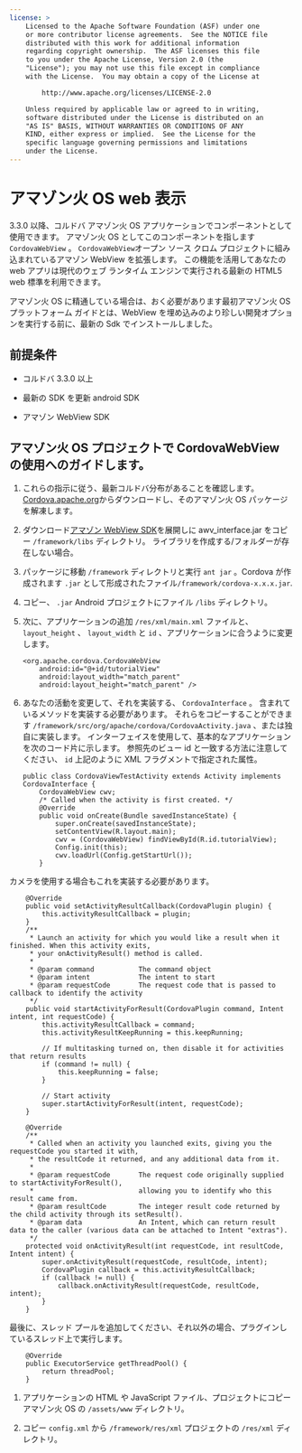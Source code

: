 ```yaml
---
license: >
    Licensed to the Apache Software Foundation (ASF) under one
    or more contributor license agreements.  See the NOTICE file
    distributed with this work for additional information
    regarding copyright ownership.  The ASF licenses this file
    to you under the Apache License, Version 2.0 (the
    "License"); you may not use this file except in compliance
    with the License.  You may obtain a copy of the License at

        http://www.apache.org/licenses/LICENSE-2.0

    Unless required by applicable law or agreed to in writing,
    software distributed under the License is distributed on an
    "AS IS" BASIS, WITHOUT WARRANTIES OR CONDITIONS OF ANY
    KIND, either express or implied.  See the License for the
    specific language governing permissions and limitations
    under the License.
---
```


# アマゾン火 OS web 表示

3.3.0 以降、コルドバ アマゾン火 OS アプリケーションでコンポーネントとして使用できます。 アマゾン火 OS としてこのコンポーネントを指します `CordovaWebView` 。 `CordovaWebView`オープン ソース クロム プロジェクトに組み込まれているアマゾン WebView を拡張します。 この機能を活用してあなたの web アプリは現代のウェブ ランタイム エンジンで実行される最新の HTML5 web 標準を利用できます。

アマゾン火 OS に精通している場合は、おく必要があります最初アマゾン火 OS プラットフォーム ガイドとは、WebView を埋め込みのより珍しい開発オプションを実行する前に、最新の Sdk でインストールしました。

## 前提条件

*   コルドバ 3.3.0 以上

*   最新の SDK を更新 android SDK

*   アマゾン WebView SDK

## アマゾン火 OS プロジェクトで CordovaWebView の使用へのガイドします。

1.  これらの指示に従う、最新コルドバ分布があることを確認します。[Cordova.apache.org][1]からダウンロードし、そのアマゾン火 OS パッケージを解凍します。

2.  ダウンロード[アマゾン WebView SDK][2]を展開しに awv_interface.jar をコピー `/framework/libs` ディレクトリ。 ライブラリを作成する/フォルダーが存在しない場合。

3.  パッケージに移動 `/framework` ディレクトリと実行 `ant jar` 。Cordova が作成されます `.jar` として形成されたファイル`/framework/cordova-x.x.x.jar`.

4.  コピー、 `.jar` Android プロジェクトにファイル `/libs` ディレクトリ。

5.  次に、アプリケーションの追加 `/res/xml/main.xml` ファイルと、 `layout_height` 、 `layout_width` と `id` 、アプリケーションに合うように変更します。
    
        <org.apache.cordova.CordovaWebView
            android:id="@+id/tutorialView"
            android:layout_width="match_parent"
            android:layout_height="match_parent" />
        

6.  あなたの活動を変更して、それを実装する、 `CordovaInterface` 。 含まれているメソッドを実装する必要があります。 それらをコピーすることができます `/framework/src/org/apache/cordova/CordovaActivity.java` 、または独自に実装します。 インターフェイスを使用して、基本的なアプリケーションを次のコード片に示します。 参照先のビュー id と一致する方法に注意してください、 `id` 上記のように XML フラグメントで指定された属性。
    
        public class CordovaViewTestActivity extends Activity implements CordovaInterface {
            CordovaWebView cwv;
            /* Called when the activity is first created. */
            @Override
            public void onCreate(Bundle savedInstanceState) {
                super.onCreate(savedInstanceState);
                setContentView(R.layout.main);
                cwv = (CordovaWebView) findViewById(R.id.tutorialView);
                Config.init(this);
                cwv.loadUrl(Config.getStartUrl());
            }
        

 [1]: http://cordova.apache.org
 [2]: https://developer.amazon.com/sdk/fire/IntegratingAWV.html#installawv

カメラを使用する場合もこれを実装する必要があります。

        @Override
        public void setActivityResultCallback(CordovaPlugin plugin) {
            this.activityResultCallback = plugin;
        }
        /**
         * Launch an activity for which you would like a result when it finished. When this activity exits,
         * your onActivityResult() method is called.
         *
         * @param command           The command object
         * @param intent            The intent to start
         * @param requestCode       The request code that is passed to callback to identify the activity
         */
        public void startActivityForResult(CordovaPlugin command, Intent intent, int requestCode) {
            this.activityResultCallback = command;
            this.activityResultKeepRunning = this.keepRunning;
    
            // If multitasking turned on, then disable it for activities that return results
            if (command != null) {
                this.keepRunning = false;
            }
    
            // Start activity
            super.startActivityForResult(intent, requestCode);
        }
    
        @Override
        /**
         * Called when an activity you launched exits, giving you the requestCode you started it with,
         * the resultCode it returned, and any additional data from it.
         *
         * @param requestCode       The request code originally supplied to startActivityForResult(),
         *                          allowing you to identify who this result came from.
         * @param resultCode        The integer result code returned by the child activity through its setResult().
         * @param data              An Intent, which can return result data to the caller (various data can be attached to Intent "extras").
         */
        protected void onActivityResult(int requestCode, int resultCode, Intent intent) {
            super.onActivityResult(requestCode, resultCode, intent);
            CordovaPlugin callback = this.activityResultCallback;
            if (callback != null) {
                callback.onActivityResult(requestCode, resultCode, intent);
            }
        }
    

最後に、スレッド プールを追加してください、それ以外の場合、プラグインしているスレッド上で実行します。

        @Override
        public ExecutorService getThreadPool() {
            return threadPool;
        }
    

1.  アプリケーションの HTML や JavaScript ファイル、プロジェクトにコピー アマゾン火 OS の `/assets/www` ディレクトリ。

2.  コピー `config.xml` から `/framework/res/xml` プロジェクトの `/res/xml` ディレクトリ。